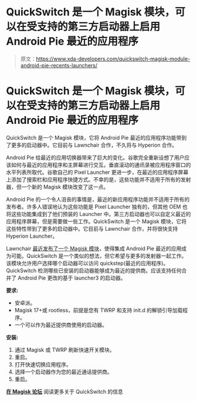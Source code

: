 # QuickSwitch 是一个 Magisk 模块，可以在受支持的第三方启动器上启用 Android Pie 最近的应用程序

> 原文：<https://www.xda-developers.com/quickswitch-magisk-module-android-pie-recents-launchers/>

# QuickSwitch 是一个 Magisk 模块，可以在受支持的第三方启动器上启用 Android Pie 最近的应用程序

QuickSwitch 是一个 Magisk 模块，它将 Android Pie 最近的应用程序功能带到了更多的启动器中。它目前与 Lawnchair 合作，不久将与 Hyperion 合作。

Android Pie 给最近的应用切换器带来了巨大的变化。谷歌完全重新设想了用户应该如何与最近的应用程序和主屏幕进行交互。垂直滚动的通讯录被应用程序窗口的水平列表所取代。谷歌自己的 Pixel Launcher 更进一步，在最近的应用程序屏幕上添加了搜索栏和应用程序快捷方式。不幸的是，这些功能并不适用于所有的发射器，但一个新的 Magisk 模块改变了这一点。

Android Pie 的一个令人沮丧的事情是，最近的新应用程序功能并不适用于所有的发布者。许多人错误地认为这些功能是 Pixel Launcher 独有的，但其他 OEM 也将这些功能集成到了他们预装的 Launcher 中。第三方启动器也可以自定义最近的应用程序屏幕，但是需要做一些工作。QuickSwitch 是一个 Magisk 模块，它将这些特性带到了更多的启动器中。它目前与 Lawnchair 合作，并将很快支持 Hyperion Launcher。

Lawnchair [最近发布了一个 Magisk 模块](https://www.xda-developers.com/lawnchair-android-pie-recent-apps-integration-root/)，使得集成 Android Pie 最近的应用成为可能。QuickSwitch 是一个类似的想法，但它希望与更多的发射器一起工作。该模块允许用户选择哪个启动器可以访问 quickstep(最近的应用程序)。QuickSwitch 检测哪些已安装的启动器能够成为最近的提供商。应该支持任何合并了 Android Pie 更改的基于 launcher3 的启动器。

**要求:**

*   安卓派。
*   Magisk 17+或 rootless，前提是您有 TWRP 和支持 init.d 的解锁引导加载程序。
*   一个可以作为最近提供商使用的启动器。

**安装:**

1.  通过 Magisk 或 TWRP 刷新快速开关模块。
2.  重启。
3.  打开快速切换应用程序。
4.  选择一个启动器作为您的最近通话提供商。
5.  重启。

[**在 Magisk 论坛**](https://forum.xda-developers.com/apps/magisk/module-quickswitch-universal-quickstep-t3884797/) 阅读更多关于 QuickSwitch 的信息